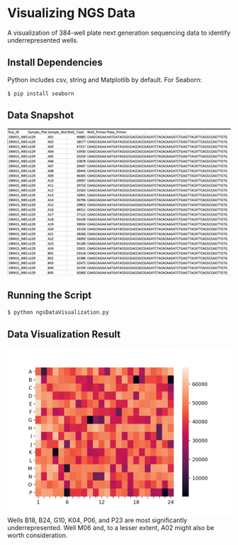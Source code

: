 # Visualizing NGS Data
A visualization of 384-well plate next generation sequencing data to identify underrepresented wells.

## Install Dependencies
Python includes csv, string and Matplotlib by default.
For Seaborn:
```
$ pip install seaborn
```

## Data Snapshot
![screenshot](img/dataSS.png)

## Running the Script
```
$ python ngsDataVisualization.py
```

## Data Visualization Result
![heatmap](img/p384.png)
Wells B18, B24, G10, K04, P06, and P23 are most significantly underrepresented. Well M06 and, to a lesser extent, A02 might also be worth consideration.
